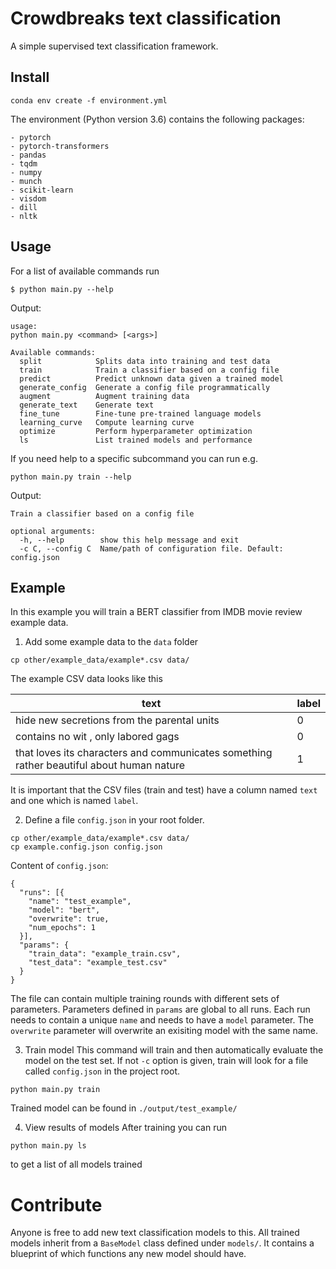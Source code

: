 # Crowdbreaks text classification 
A simple supervised text classification framework.

## Install
```
conda env create -f environment.yml
```

The environment (Python version 3.6) contains the following packages:
```
- pytorch
- pytorch-transformers
- pandas
- tqdm
- numpy
- munch
- scikit-learn
- visdom
- dill
- nltk
```


## Usage
For a list of available commands run 
```
$ python main.py --help
```
Output:
```
usage: 
python main.py <command> [<args>]

Available commands:
  split            Splits data into training and test data
  train            Train a classifier based on a config file
  predict          Predict unknown data given a trained model
  generate_config  Generate a config file programmatically
  augment          Augment training data
  generate_text    Generate text
  fine_tune        Fine-tune pre-trained language models
  learning_curve   Compute learning curve
  optimize         Perform hyperparameter optimization
  ls               List trained models and performance
```

If you need help to a specific subcommand you can run e.g.
```
python main.py train --help
```
Output:
```
Train a classifier based on a config file

optional arguments:
  -h, --help        show this help message and exit
  -c C, --config C  Name/path of configuration file. Default: config.json
```


## Example
In this example you will train a BERT classifier from IMDB movie review example data.

1) Add some example data to the `data` folder
```
cp other/example_data/example*.csv data/
```
The example CSV data looks like this

text | label 
---- | -----
hide new secretions from the parental units | 0 |
contains no wit , only labored gags |  0 |
that loves its characters and communicates something rather beautiful about human nature | 1 |

It is important that the CSV files (train and test) have a column named `text` and one which is named `label`.

2) Define a file `config.json` in your root folder.
```
cp other/example_data/example*.csv data/
cp example.config.json config.json
```
Content of `config.json`:
```
{
  "runs": [{
    "name": "test_example",
    "model": "bert",
    "overwrite": true,
    "num_epochs": 1
  }],
  "params": {
    "train_data": "example_train.csv",
    "test_data": "example_test.csv"
  }
}
```
The file can contain multiple training rounds with different sets of parameters. Parameters defined in `params` are global to all runs. Each run needs to contain a unique `name` and needs to have a `model` parameter. The `overwrite` parameter will overwrite an exisiting model with the same name.

3) Train model
This command will train and then automatically evaluate the model on the test set. If not `-c` option is given, train will look for a file called `config.json` in the project root.
```
python main.py train
```
Trained model can be found in `./output/test_example/`

4) View results of models
After training you can run 
```
python main.py ls
```
to get a list of all models trained

# Contribute
Anyone is free to add new text classification models to this. All trained models inherit from a `BaseModel` class defined under `models/`. It contains a blueprint of which functions any new model should have.
